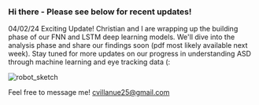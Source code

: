### Hi there - Please see below for recent updates!

04/02/24 Exciting Update! Christian and I are wrapping up the building phase of our FNN and LSTM deep learning models. We'll dive into the analysis phase and share our findings soon (pdf most likely available next week). Stay tuned for more updates on our progress in understanding ASD through machine learning and eye tracking data (:

![robot_sketch](https://github.com/cvillanue/cvillanue/assets/100804248/e12d62ac-44b1-4785-9bdb-6f566161e877)


Feel free to message me! cvillanue25@gmail.com
